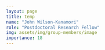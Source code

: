 ```yaml
---
layout: page
title: temp
name: "John Wilson-Kanamori"
role: "Postdoctoral Research Fellow"
img: assets/img/group-members/image
importance: 18
---
```



